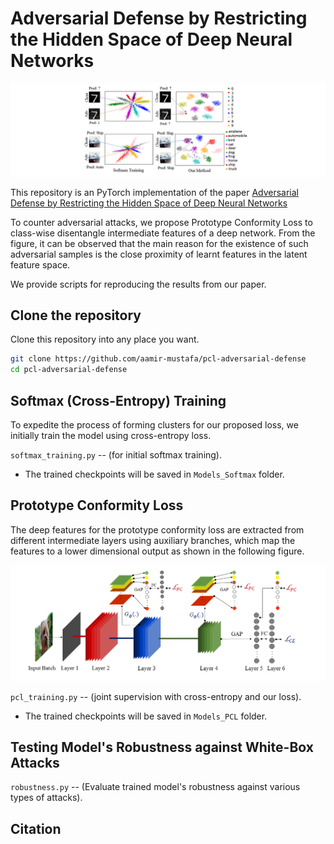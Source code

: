 # Adversarial Defense by Restricting the Hidden Space of Deep Neural Networks

![Figure 1](Mapping_Function.png)

This repository is an PyTorch implementation of the paper [Adversarial Defense by Restricting the Hidden Space of Deep Neural Networks](https://arxiv.org/abs/1904.00887)

To counter adversarial attacks, we propose Prototype Conformity Loss to class-wise disentangle intermediate features of a deep network. From the figure, it can be observed that the main reason for the existence of such adversarial samples is the close proximity of learnt features in the latent feature space.

We provide scripts for reproducing the results from our paper.


## Clone the repository
Clone this repository into any place you want.
```bash
git clone https://github.com/aamir-mustafa/pcl-adversarial-defense
cd pcl-adversarial-defense
```
## Softmax (Cross-Entropy) Training
To expedite the process of forming clusters for our proposed loss, we initially train the model using cross-entropy loss.
 
``softmax_training.py`` -- (for initial softmax training).

* The trained checkpoints will be saved in ``Models_Softmax`` folder.


## Prototype Conformity Loss
The deep features for the prototype conformity loss are extracted from different intermediate layers using auxiliary branches, which map the features to a lower dimensional output as shown in the following figure.

![](Block_Diag.png)



``pcl_training.py`` -- (joint supervision with cross-entropy and our loss).

* The trained checkpoints will be saved in ``Models_PCL`` folder.

## Testing Model's Robustness against White-Box Attacks

``robustness.py`` -- (Evaluate trained model's robustness against various types of attacks).

## Citation
```
```
